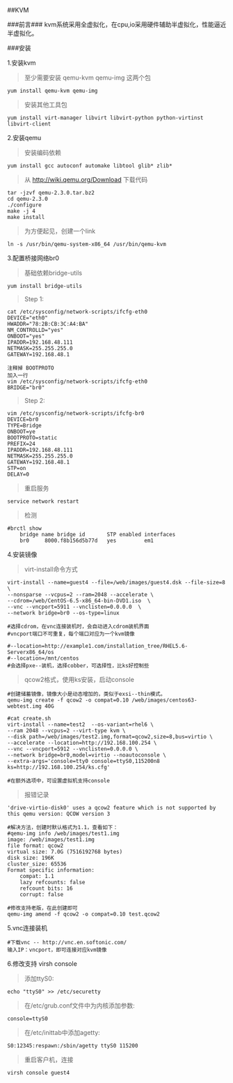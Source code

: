 ##KVM

###前言###
kvm系统采用全虚拟化，在cpu,io采用硬件辅助半虚拟化，性能逼近半虚拟化。


###安装

1.安装kvm

>至少需要安装 qemu-kvm qemu-img 这两个包

	yum install qemu-kvm qemu-img

>安装其他工具包

	yum install virt-manager libvirt libvirt-python python-virtinst libvirt-client

2.安装qemu

>安装编码依赖

	yum install gcc autoconf automake libtool glib* zlib*
	
>从 http://wiki.qemu.org/Download 下载代码

	tar -jzvf qemu-2.3.0.tar.bz2
	cd qemu-2.3.0
	./configure
	make -j 4
	make install

>为方便起见，创建一个link

	ln -s /usr/bin/qemu-system-x86_64 /usr/bin/qemu-kvm

3.配置桥接网络br0

>基础依赖bridge-utils

	yum install bridge-utils

>Step 1:

	cat /etc/sysconfig/network-scripts/ifcfg-eth0
	DEVICE="eth0"
	HWADDR="78:2B:CB:3C:A4:BA"
	NM_CONTROLLD="yes"
	ONBOOT="yes"
	IPADDR=192.168.48.111
	NETMASK=255.255.255.0
	GATEWAY=192.168.48.1

	注释掉 BOOTPROTO
	加入一行
	vim /etc/sysconfig/network-scripts/ifcfg-eth0
	BRIDGE="br0"

>Step 2:

	vim /etc/sysconfig/network-scripts/ifcfg-br0
	DEVICE=br0
	TYPE=Bridge
	ONBOOT=ye
	BOOTPROTO=static
	PREFIX=24
	IPADDR=192.168.48.111
	NETMASK=255.255.255.0
	GATEWAY=192.168.48.1
	STP=on
	DELAY=0

>重启服务

	service network restart

>检测

	#brctl show
		bridge name	bridge id		STP enabled	interfaces
		br0		8000.f8b156d5b77d	yes			em1

4.安装镜像

>virt-install命令方式

	virt-install --name=guest4 --file=/web/images/guest4.dsk --file-size=8 \
	--nonsparse --vcpus=2 --ram=2048 --accelerate \
	--cdrom=/web/CentOS-6.5-x86_64-bin-DVD1.iso  \
	--vnc --vncport=5911 --vnclisten=0.0.0.0  \
	--network bridge=br0 --os-type=linux 
	
	#选择cdrom，在vnc连接装机时，会自动进入cdrom装机界面
	#vncport端口不可重复，每个端口对应为一个kvm镜像

	#--location=http://example1.com/installation_tree/RHEL5.6-Serverx86_64/os 
	#--location=/mnt/centos
	#会选择pxe--装机，选择cobber，可选择性，比ks好控制些
	
>qcow2格式，使用ks安装，启动console

	#创建储蓄镜像，镜像大小是动态增加的，类似于exsi--thin模式。    
    qemu-img create -f qcow2 -o compat=0.10 /web/images/centos63-webtest.img 40G

	#cat create.sh
	virt-install --name=test2  --os-variant=rhel6 \
	--ram 2048 --vcpus=2 --virt-type kvm \
	--disk path=/web/images/test2.img,format=qcow2,size=8,bus=virtio \
	--accelerate --location=http://192.168.100.254 \
	--vnc --vncport=5912 --vnclisten=0.0.0.0 \
	--network bridge=br0,model=virtio --noautoconsole \
	--extra-args='console=tty0 console=ttyS0,115200n8 ks=http://192.168.100.254/ks.cfg'

	#在额外选项中，可设置虚拟机支持console


>报错记录

	'drive-virtio-disk0' uses a qcow2 feature which is not supported by this qemu version: QCOW version 3

	#解决方法，创建时默认格式为1.1，查看如下：
	#qemu-img info /web/images/test1.img 
	image: /web/images/test1.img
	file format: qcow2
	virtual size: 7.0G (7516192768 bytes)
	disk size: 196K
	cluster_size: 65536
	Format specific information:
	    compat: 1.1
	    lazy refcounts: false
	    refcount bits: 16
	    corrupt: false
	
	#修改支持老版，在此创建即可
	qemu-img amend -f qcow2 -o compat=0.10 test.qcow2

	

5.vnc连接装机
	
	#下载vnc -- http://vnc.en.softonic.com/
	输入IP：vncport，即可连接对应kvm镜像



6.修改支持 virsh console
	
>添加ttyS0:

	echo "ttyS0" >> /etc/securetty

>在/etc/grub.conf文件中为内核添加参数:	

	console=ttyS0

>在/etc/inittab中添加agetty:

	S0:12345:respawn:/sbin/agetty ttyS0 115200

>重启客户机，连接

	virsh console guest4
	


	
	